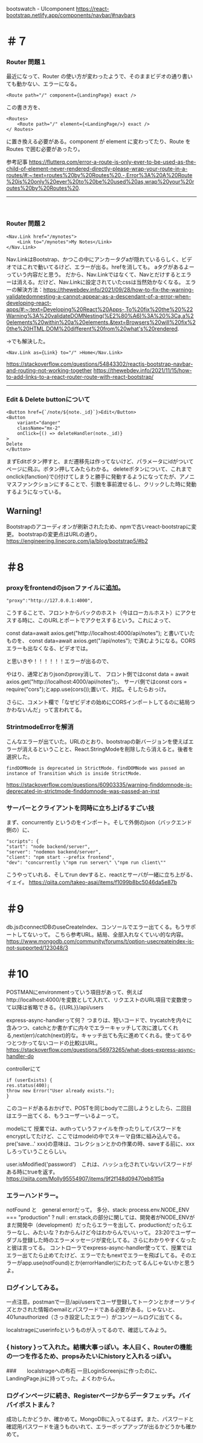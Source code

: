 bootswatch - UIcomponent
https://react-bootstrap.netlify.app/components/navbar/#navbars

# ＃７

### Router 問題１

最近になって、Router の使い方が変わったようで、そのままビデオの通り書いても動かない、エラーになる。

```
<Route path="/" component={LandingPage} exact />
```

この書き方を、

```
<Routes>
    <Route path="/" element={<LandingPage/>} exact />
</ Routes>
```

に置き換える必要がある。component が element に変わってたり、Route を Routes で囲む必要があったり。

参考記事
https://flutterq.com/error-a-route-is-only-ever-to-be-used-as-the-child-of-element-never-rendered-directly-please-wrap-your-route-in-a-routes/#:~:text=routes%20by%20Routes%20.-,Error%3A%20A%20Route%20is%20only%20ever%20to%20be%20used%20as,wrap%20your%20routes%20by%20Routes%20.    
  
---
  　
### Router 問題２  
```
<Nav.Link href="/mynotes">
    <Link to="/mynotes">My Notes</Link>
</Nav.Link>
```  
Nav.LinkはBootstrap、かつこの中にアンカータグaが隠れているらしく、ビデオではこれで動いてるけど、エラーが出る。hrefを消しても。
aタグがあるよーっていう内容だと思う。
だから、Nav.Linkではなくて、Navとだけするとエラーは消える。だけど、Nav.Linkに設定されていたcssは当然効かなくなる。
エラーの解決方法：https://thewebdev.info/2021/09/28/how-to-fix-the-warning-validatedomnesting-a-cannot-appear-as-a-descendant-of-a-error-when-developing-react-apps/#:~:text=Developing%20React%20Apps-,To%20fix%20the%20%22Warning%3A%20validateDOMNesting(%E2%80%A6)%3A%20%3Ca,a%20elements%20within%20a%20elements.&text=Browsers%20will%20fix%20the%20HTML,DOM%20different%20from%20what's%20rendered.  

->でも解決した。
```
<Nav.Link as={Link} to="/" >Home</Nav.Link>
```
https://stackoverflow.com/questions/54843302/reactjs-bootstrap-navbar-and-routing-not-working-together
https://thewebdev.info/2021/11/15/how-to-add-links-to-a-react-router-route-with-react-bootstrap/

  
---

### Edit & Delete buttonについて

```
<Button href={`/note/${note._id}`}>Edit</Button>
<Button
    variant="danger"
    className="mx-2"
    onClick={() => deleteHandler(note._id)}
>
Delete
</Button>
```
まずEditボタン押すと、まだ遷移先は作ってないけど、パラメータにidがついてページに飛ぶ。ボタン押してみたらわかる。
deleteボタンについて、これまでonclick{fanction}で()付けてしまうと勝手に発動するようになってたが、アノニマスファンクションにすることで、引数を事前渡せるし、クリックした時に発動するようになっている。  
  
## Warning!
  
Bootstrapのアコーディオンが刷新されたため、npmで古いreact-bootstrapに変更。
bootstrapの変更点はURLの通り。
https://engineering.linecorp.com/ja/blog/bootstrap5/#b2  

  

# ＃8

### proxyをfrontendのjsonファイルに追加。

```
"proxy":"http://127.0.0.1:4000",
```

こうすることで、フロントからバックのホスト（今はローカルホスト）にアクセスする時に、このURLとポートでアクセスするという。これによって、

const data=await axios.get("http://localhost:4000/api/notes");
と書いていたものを、
const data=await axios.get("/api/notes");
で済むようになる。CORSエラーも出なくなる、ビデオでは。

と思いきや！！！！！！エラーが出るので、  

やはり、通常どおりjsonのproxy消して、
フロント側ではconst data = await axios.get("http://localhost:4000/api/notes");、
サーバ側ではconst cors = require("cors");とapp.use(cors());置いて、対応。そしたらおっけ。

さらに、コメント欄で「なぜビデオの始めにCORSインポートしてるのに結局つかわないんだ」って言われてる。  
  
### StrintmodeErrorを解消

こんなエラーが出ていた。URLのとおり、bootstrapの新バージョンを使えばエラーが消えるということと、React.StringModeを削除したら消えると。後者を選択した。

```
findDOMNode is deprecated in StrictMode. findDOMNode was passed an instance of Transition which is inside StrictMode.
```
https://stackoverflow.com/questions/60903335/warning-finddomnode-is-deprecated-in-strictmode-finddomnode-was-passed-an-inst  


### サーバーとクライアントを同時に立ち上げるすごい技  

まず、concurrently というのをインポート。そして外側のjson（バックエンド側の）に、
```
"scripts": {
"start": "node backend/server",
"server": "nodemon backend/server",
"client": "npm start --prefix frontend",
"dev": "concurrently \"npm run server\" \"npm run client\""
```
こうやっていれる、そしてrun devすると、reactとサーバが一緒に立ち上がる、イェイ。
https://qiita.com/takeo-asai/items/f1099b8bc5046da5e87b
  

# ＃9

db.jsのconnectDBのuseCreateIndex、コンソールでエラー出てくる。もうサポートしてないって。
こちら参考URL。結局、全部入れなくていい的な内容。
https://www.mongodb.com/community/forums/t/option-usecreateindex-is-not-supported/123048/3

# ＃10

POSTMANにenvironmentっていう項目があって、例えばhttp://localhost:4000/を変数として入れて、リクエストのURL項目で変数使って以降は省略できる。{{URL}}/api/users

express-async-handlerって何？
つまりは、短いコードで、trycatchを内々に含みつつ、catchとか書かずに内々でエラーキャッチして次に渡してくれる,next(err)/catch(next)的な。キャッチ出ても先に進めてくれる。使ってるやつとつかってないコードの比較はURL。
https://stackoverflow.com/questions/56973265/what-does-express-async-handler-do

controllerにて
```
if (userExists) {
res.status(400);
throw new Error("User already exists.");
}
```
このコードがあるおかげで、POSTを同じbodyで二回しようとしたら、二回目はエラー出てくる、もうユーザーいるよーって。  

modelにて
授業では、authっていうファイルを作ったりしてパスワードをencryptしてたけど、ここではmodelの中でスキーマ自体に組み込んでる。
pre('save...' xxx)の意味は、コレクションとかの作業の時、saveする前に、xxxしろっていうことらしい。  
  
user.isModified('password')　これは、ハッシュ化されていないパスワードがある時にtrueを返す。
https://qiita.com/Molly95554907/items/9f2f148d09470eb81f5a

### エラーハンドラー。  
notFound と　general errorだって。
多分、stack: process.env.NODE_ENV === "production" ? null : err.stack,の部分に関しては、開発者がNODE_ENVがまだ開発中（development）だったらエラーを出して、productionだったらエラーなし、みたいな？わからんけど今はわからんでいいって。
23:20でユーザーダブル登録した時のエラーメッセージが変化してる。さらにわかりやすくなったと彼は言ってる。
コントローラでexpress-async-handler使ってて、授業ではエラー出てたら止めてたけど、エラーでたもnextでエラーを飛ばしてる。そのエラーがapp.use(notFound)とか(errorHandler)にわたってるんじゃないかと思うよ。

### ログインしてみる。　　

一点注意。postmanで一旦/api/usersでユーザ登録してトークンとかオーソライズとかされた情報のemailとパスワードである必要がある。じゃないと、401unauthorized（さっき設定したエラー）がコンソールログに出てくる。

localstrageにuserinfoというものが入ってるので、確認してみよう。

### { history }って入れた。結構大事っぽい。本人曰く、Routerの機能の一つを作るため、propsみたいにhistoryと入れるっぽい。
###　　localstrageへの布石
一旦LoginScreenjsに作ったのに、LandingPage.jsに持ってった。よくわからん。

### ログインページに続き、Registerページからデータフェッチ。バイバイポストまん？
成功したかどうか、確かめて。MongoDBに入ってるはず。また、パスワードと確認用パスワードを違うものいれて、エラーポップアップが出るかどうかも確かめて。